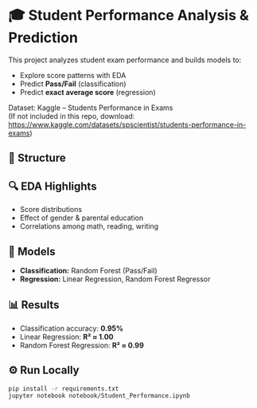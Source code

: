 # 🎓 Student Performance Analysis & Prediction

This project analyzes student exam performance and builds models to:
- Explore score patterns with EDA
- Predict **Pass/Fail** (classification)
- Predict **exact average score** (regression)

Dataset: Kaggle – Students Performance in Exams  
(If not included in this repo, download: https://www.kaggle.com/datasets/spscientist/students-performance-in-exams)

## 📂 Structure



## 🔍 EDA Highlights
- Score distributions
- Effect of gender & parental education
- Correlations among math, reading, writing

## 🤖 Models
- **Classification:** Random Forest (Pass/Fail)
- **Regression:** Linear Regression, Random Forest Regressor

## 📊 Results
- Classification accuracy: **0.95%**
- Linear Regression: **R² ≈ 1.00**
- Random Forest Regression: **R² ≈ 0.99**

## ⚙️ Run Locally
```bash
pip install -r requirements.txt
jupyter notebook notebook/Student_Performance.ipynb

